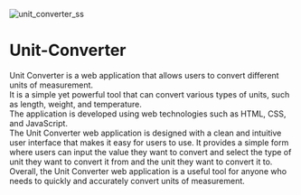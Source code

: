 ![unit_converter_ss](https://user-images.githubusercontent.com/110162215/235351916-d25ba670-a674-4b2b-8feb-98d11b05d445.png)
# Unit-Converter
Unit Converter is a web application that allows users to convert different units of measurement.</br>
It is a simple yet powerful tool that can convert various types of units, such as length, weight, and temperature.</br>
The application is developed using web technologies such as HTML, CSS, and JavaScript.</br>
The Unit Converter web application is designed with a clean and intuitive user interface that makes it easy for users to use. It provides a simple form where users can input the value they want to convert and select the type of unit they want to convert it from and the unit they want to convert it to.</br>
Overall, the Unit Converter web application is a useful tool for anyone who needs to quickly and accurately convert units of measurement.
